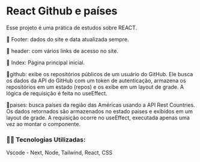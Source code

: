# React Github e países

Esse projeto é uma prática de estudos sobre REACT.

🔹 Footer: dados do site e data atualizada sempre.  

🔹 header: com vários links de acesso no site. 

🔹 Index: Página principal inicial.

🔹github: exibe os repositórios públicos de um usuário do GitHub. Ele busca os dados da API do GitHub com um token de autenticação, armazena os repositórios em um estado (repos) e os exibe em um layout de grade. A lógica de requisição é feita no useEffect.

🔹paises: busca países da região das Américas usando a API Rest Countries. Os dados retornados são armazenados no estado paises e exibidos em um layout de grade. A requisição ocorre no useEffect, executada apenas uma vez ao montar o componente.

### 👨‍💻️ Tecnologias Utilizadas:
Vscode - Next, Node, Tailwind, React, CSS
